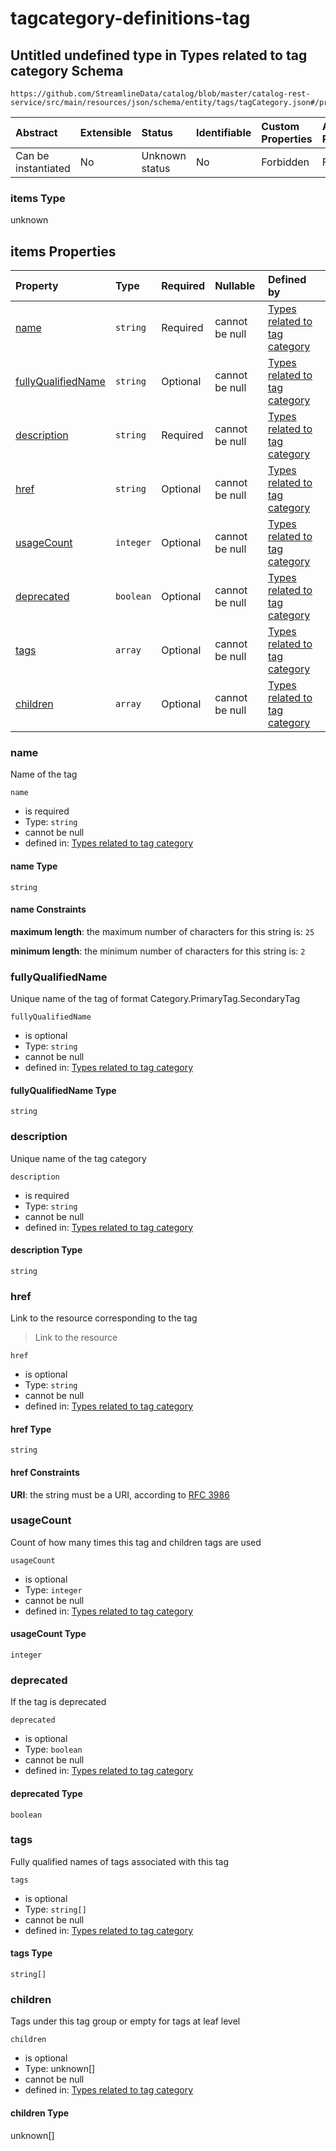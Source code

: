 # tagcategory-definitions-tag

## Untitled undefined type in Types related to tag category Schema

```text
https://github.com/StreamlineData/catalog/blob/master/catalog-rest-service/src/main/resources/json/schema/entity/tags/tagCategory.json#/properties/children/items
```

| Abstract | Extensible | Status | Identifiable | Custom Properties | Additional Properties | Access Restrictions | Defined In |
| :--- | :--- | :--- | :--- | :--- | :--- | :--- | :--- |
| Can be instantiated | No | Unknown status | No | Forbidden | Forbidden | none | [tagCategory.json\*](https://github.com/parthp2107/jsonTesting/tree/982c19ce17ac8d846e924786a3bf1598f2ce11b7/Entities/out/entity/tags/tagCategory.json) |

### items Type

unknown

## items Properties

| Property | Type | Required | Nullable | Defined by |
| :--- | :--- | :--- | :--- | :--- |
| [name](tagcategory-definitions-tag.md#name) | `string` | Required | cannot be null | [Types related to tag category](tagcategory-definitions-tagname.md) |
| [fullyQualifiedName](tagcategory-definitions-tag.md#fullyqualifiedname) | `string` | Optional | cannot be null | [Types related to tag category](tagcategory-definitions-tag-properties-fullyqualifiedname.md) |
| [description](tagcategory-definitions-tag.md#description) | `string` | Required | cannot be null | [Types related to tag category](tagcategory-definitions-tag-properties-description.md) |
| [href](tagcategory-definitions-tag.md#href) | `string` | Optional | cannot be null | [Types related to tag category](../../types/common/common-definitions-href.md) |
| [usageCount](tagcategory-definitions-tag.md#usagecount) | `integer` | Optional | cannot be null | [Types related to tag category](tagcategory-definitions-tag-properties-usagecount.md) |
| [deprecated](tagcategory-definitions-tag.md#deprecated) | `boolean` | Optional | cannot be null | [Types related to tag category](tagcategory-definitions-tag-properties-deprecated.md) |
| [tags](tagcategory-definitions-tag.md#tags) | `array` | Optional | cannot be null | [Types related to tag category](tagcategory-definitions-tag-properties-tags.md) |
| [children](tagcategory-definitions-tag.md#children) | `array` | Optional | cannot be null | [Types related to tag category](tagcategory-definitions-tag-properties-children.md) |

### name

Name of the tag

`name`

* is required
* Type: `string`
* cannot be null
* defined in: [Types related to tag category](tagcategory-definitions-tagname.md)

#### name Type

`string`

#### name Constraints

**maximum length**: the maximum number of characters for this string is: `25`

**minimum length**: the minimum number of characters for this string is: `2`

### fullyQualifiedName

Unique name of the tag of format Category.PrimaryTag.SecondaryTag

`fullyQualifiedName`

* is optional
* Type: `string`
* cannot be null
* defined in: [Types related to tag category](tagcategory-definitions-tag-properties-fullyqualifiedname.md)

#### fullyQualifiedName Type

`string`

### description

Unique name of the tag category

`description`

* is required
* Type: `string`
* cannot be null
* defined in: [Types related to tag category](tagcategory-definitions-tag-properties-description.md)

#### description Type

`string`

### href

Link to the resource corresponding to the tag

> Link to the resource

`href`

* is optional
* Type: `string`
* cannot be null
* defined in: [Types related to tag category](../../types/common/common-definitions-href.md)

#### href Type

`string`

#### href Constraints

**URI**: the string must be a URI, according to [RFC 3986](https://tools.ietf.org/html/rfc3986)

### usageCount

Count of how many times this tag and children tags are used

`usageCount`

* is optional
* Type: `integer`
* cannot be null
* defined in: [Types related to tag category](tagcategory-definitions-tag-properties-usagecount.md)

#### usageCount Type

`integer`

### deprecated

If the tag is deprecated

`deprecated`

* is optional
* Type: `boolean`
* cannot be null
* defined in: [Types related to tag category](tagcategory-definitions-tag-properties-deprecated.md)

#### deprecated Type

`boolean`

### tags

Fully qualified names of tags associated with this tag

`tags`

* is optional
* Type: `string[]`
* cannot be null
* defined in: [Types related to tag category](tagcategory-definitions-tag-properties-tags.md)

#### tags Type

`string[]`

### children

Tags under this tag group or empty for tags at leaf level

`children`

* is optional
* Type: unknown\[\]
* cannot be null
* defined in: [Types related to tag category](tagcategory-definitions-tag-properties-children.md)

#### children Type

unknown\[\]

